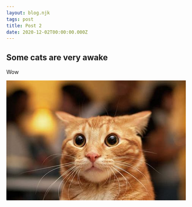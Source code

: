 ```yaml
---
layout: blog.njk
tags: post
title: Post 2
date: 2020-12-02T00:00:00.000Z
---
```


## Some cats are very awake

Wow

![kitty](/images/cat3.jpg)